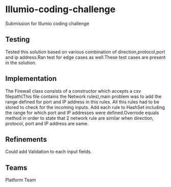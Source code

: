# Illumio-coding-challenge
Submission for Illumio coding challenge

## Testing
Tested this solution based on various combination of direction,protocol,port and ip address.Ran test for edge cases as well.These test cases are present in the solution.

## Implementation
The Firewall class consists of a constructor which accepts a csv filepath(This file contains the Network rules),main problem was to add the range defined for port and IP address in this rules. All this rules had to be stored to check for the incoming inputs. Add each rule to  HashSet including the range for which port and IP addresses were defined.Overrode equals method in order to state that 2 network rule are similar when direction, protocol, port and IP address are same.

## Refinements
Could add Validation to each input fields.

## Teams
Platform Team
